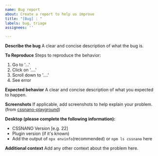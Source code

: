 ```yaml
---
name: Bug report
about: Create a report to help us improve
title: "[Bug] : "
labels: bug, triage
assignees: ''

---
```


**Describe the bug**
A clear and concise description of what the bug is.

**To Reproduce**
Steps to reproduce the behavior:
<!-- **Please add a reproducible repo or sandbox** -->
1. Go to '...'
2. Click on '....'
3. Scroll down to '....'
4. See error

**Expected behavior**
A clear and concise description of what you expected to happen.

**Screenshots**
If applicable, add screenshots to help explain your problem. (from [cssnano-playground](https://cssnano.co/playground/))

**Desktop (please complete the following information):**
- CSSNANO Version [e.g. 22] 
- Plugin version (if it's known)
- Add the output of `npx envinfo`(recommended) or `npm ls cssnano` here
<!-- also mention the version in which it was version (if any) -->

**Additional context**
Add any other context about the problem here.
